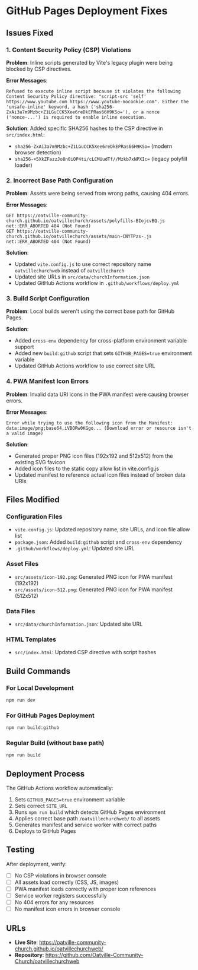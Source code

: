 # GitHub Pages Deployment Fixes

## Issues Fixed

### 1. Content Security Policy (CSP) Violations

**Problem**: Inline scripts generated by Vite's legacy plugin were being blocked by CSP directives.

**Error Messages**:

```text
Refused to execute inline script because it violates the following Content Security Policy directive: "script-src 'self' https://www.youtube.com https://www.youtube-nocookie.com". Either the 'unsafe-inline' keyword, a hash ('sha256-ZxAi3a7m9Mzbc+Z1LGuCCK5Xee6reDkEPRas66H9KSo='), or a nonce ('nonce-...') is required to enable inline execution.
```

**Solution**: Added specific SHA256 hashes to the CSP directive in `src/index.html`:

- `sha256-ZxAi3a7m9Mzbc+Z1LGuCCK5Xee6reDkEPRas66H9KSo=` (modern browser detection)
- `sha256-+5XkZFazzJo8n0iOP4ti/cLCMUudTf//Mzkb7xNPXIc=` (legacy polyfill loader)

### 2. Incorrect Base Path Configuration

**Problem**: Assets were being served from wrong paths, causing 404 errors.

**Error Messages**:

```text
GET https://oatville-community-church.github.io/oatvillechurch/assets/polyfills-BIojcvBQ.js net::ERR_ABORTED 404 (Not Found)
GET https://oatville-community-church.github.io/oatvillechurch/assets/main-CNYTPzs-.js net::ERR_ABORTED 404 (Not Found)
```

**Solution**:

- Updated `vite.config.js` to use correct repository name `oatvillechurchweb` instead of `oatvillechurch`
- Updated site URLs in `src/data/churchInformation.json`
- Updated GitHub Actions workflow in `.github/workflows/deploy.yml`

### 3. Build Script Configuration

**Problem**: Local builds weren't using the correct base path for GitHub Pages.

**Solution**:

- Added `cross-env` dependency for cross-platform environment variable support
- Added new `build:github` script that sets `GITHUB_PAGES=true` environment variable
- Updated GitHub Actions workflow to use correct site URL

### 4. PWA Manifest Icon Errors

**Problem**: Invalid data URI icons in the PWA manifest were causing browser errors.

**Error Messages**:

```text
Error while trying to use the following icon from the Manifest: data:image/png;base64,iVBORw0KGgo... (Download error or resource isn't a valid image)
```

**Solution**:

- Generated proper PNG icon files (192x192 and 512x512) from the existing SVG favicon
- Added icon files to the static copy allow list in vite.config.js
- Updated manifest to reference actual icon files instead of broken data URIs

## Files Modified

### Configuration Files

- `vite.config.js`: Updated repository name, site URLs, and icon file allow list
- `package.json`: Added `build:github` script and `cross-env` dependency
- `.github/workflows/deploy.yml`: Updated site URL

### Asset Files

- `src/assets/icon-192.png`: Generated PNG icon for PWA manifest (192x192)
- `src/assets/icon-512.png`: Generated PNG icon for PWA manifest (512x512)

### Data Files

- `src/data/churchInformation.json`: Updated site URL

### HTML Templates

- `src/index.html`: Updated CSP directive with script hashes

## Build Commands

### For Local Development

```bash
npm run dev
```

### For GitHub Pages Deployment

```bash
npm run build:github
```

### Regular Build (without base path)

```bash
npm run build
```

## Deployment Process

The GitHub Actions workflow automatically:

1. Sets `GITHUB_PAGES=true` environment variable
2. Sets correct `SITE_URL`
3. Runs `npm run build` which detects GitHub Pages environment
4. Applies correct base path `/oatvillechurchweb/` to all assets
5. Generates manifest and service worker with correct paths
6. Deploys to GitHub Pages

## Testing

After deployment, verify:

- [ ] No CSP violations in browser console
- [ ] All assets load correctly (CSS, JS, images)
- [ ] PWA manifest loads correctly with proper icon references
- [ ] Service worker registers successfully
- [ ] No 404 errors for any resources
- [ ] No manifest icon errors in browser console

## URLs

- **Live Site**: <https://oatville-community-church.github.io/oatvillechurchweb/>
- **Repository**: <https://github.com/Oatville-Community-Church/oatvillechurchweb>
